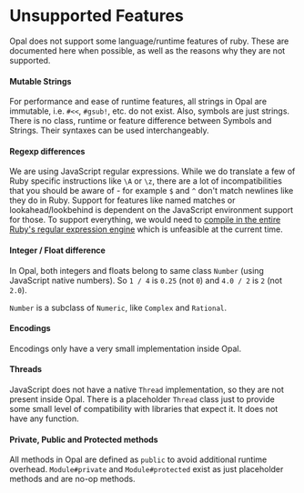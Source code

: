 # Unsupported Features

Opal does not support some language/runtime features of ruby. These are documented here when possible, as well as the reasons why they are not supported.

#### Mutable Strings ####

For performance and ease of runtime features, all strings in Opal are immutable, i.e. `#<<`, `#gsub!`, etc. do not exist. Also, symbols are just strings. There is no class, runtime or feature difference between Symbols and Strings. Their syntaxes can be used interchangeably.

#### Regexp differences ####

We are using JavaScript regular expressions. While we do translate a few of Ruby specific instructions like `\A` or `\z`, there are a lot of incompatibilities that you should be aware of - for example `$` and `^` don't match newlines like they do in Ruby. Support for features like named matches or lookahead/lookbehind is dependent on the JavaScript environment support for those. To support everything, we would need to [compile in the entire Ruby's regular expression engine](https://opalrb.com/blog/2021/06/26/webassembly-and-advanced-regexp-with-opal/) which is unfeasible at the current time.

#### Integer / Float difference ####

In Opal, both integers and floats belong to same class `Number` (using JavaScript native numbers). So `1 / 4` is `0.25` (not `0`) and `4.0 / 2` is `2` (not `2.0`).

`Number` is a subclass of `Numeric`, like `Complex` and `Rational`.

#### Encodings ####

Encodings only have a very small implementation inside Opal.

#### Threads ####

JavaScript does not have a native `Thread` implementation, so they are not present inside Opal. There is a placeholder `Thread` class just to provide some small level of compatibility with libraries that expect it. It does not have any function.

#### Private, Public and Protected methods ####

All methods in Opal are defined as `public` to avoid additional runtime overhead. `Module#private` and `Module#protected` exist as just placeholder methods and are no-op methods.

